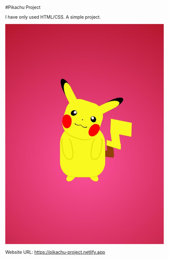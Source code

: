 #Pikachu Project

I have only used HTML/CSS. A simple project.

<img src='/pikachu.jpg'/>

Website URL: https://pikachu-project.netlify.app
